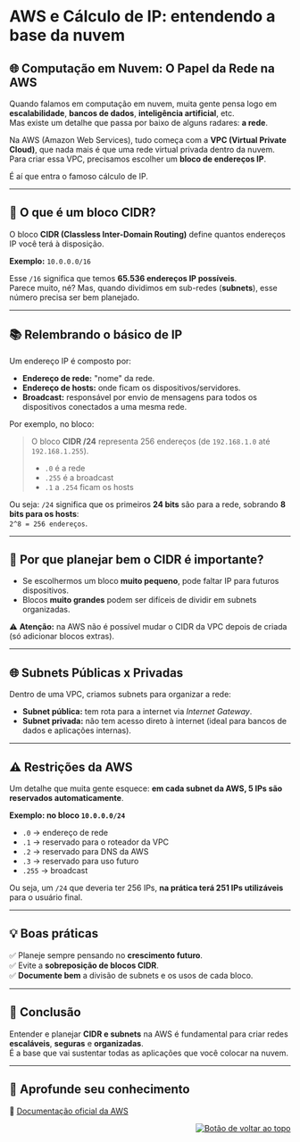 <a id="top"></a>
# AWS e Cálculo de IP: entendendo a base da nuvem  
## 🌐 Computação em Nuvem: O Papel da Rede na AWS

Quando falamos em computação em nuvem, muita gente pensa logo em **escalabilidade**, **bancos de dados**, **inteligência artificial**, etc.  
Mas existe um detalhe que passa por baixo de alguns radares: **a rede**.

Na AWS (Amazon Web Services), tudo começa com a **VPC (Virtual Private Cloud)**, que nada mais é que uma rede virtual privada dentro da nuvem.  
Para criar essa VPC, precisamos escolher um **bloco de endereços IP**.

É aí que entra o famoso cálculo de IP.

---

## 🔎 O que é um bloco CIDR?

O bloco **CIDR (Classless Inter-Domain Routing)** define quantos endereços IP você terá à disposição.

**Exemplo:**
`10.0.0.0/16`


Esse `/16` significa que temos **65.536 endereços IP possíveis**.  
Parece muito, né? Mas, quando dividimos em sub-redes (**subnets**), esse número precisa ser bem planejado.

---

## 📚 Relembrando o básico de IP  

Um endereço IP é composto por:

- **Endereço de rede:** "nome" da rede.  
- **Endereço de hosts:** onde ficam os dispositivos/servidores.  
- **Broadcast:** responsável por envio de mensagens para todos os dispositivos conectados a uma mesma rede.

Por exemplo, no bloco:

> O bloco **CIDR /24** representa 256 endereços (de `192.168.1.0` até `192.168.1.255`).  
> - `.0` é a rede  
> - `.255` é a broadcast  
> - `.1` a `.254` ficam os hosts

Ou seja: `/24` significa que os primeiros **24 bits** são para a rede, sobrando **8 bits para os hosts**:  
`2^8 = 256 endereços`.

---

## 🚨 Por que planejar bem o CIDR é importante?

- Se escolhermos um bloco **muito pequeno**, pode faltar IP para futuros dispositivos.  
- Blocos **muito grandes** podem ser difíceis de dividir em subnets organizadas.

⚠️ **Atenção:** na AWS não é possível mudar o CIDR da VPC depois de criada (só adicionar blocos extras).

---

## 🌐 Subnets Públicas x Privadas

Dentro de uma VPC, criamos subnets para organizar a rede:

- **Subnet pública:** tem rota para a internet via *Internet Gateway*.  
- **Subnet privada:** não tem acesso direto à internet (ideal para bancos de dados e aplicações internas).

---

## ⚠️ Restrições da AWS

Um detalhe que muita gente esquece: **em cada subnet da AWS, 5 IPs são reservados automaticamente**.

**Exemplo: no bloco `10.0.0.0/24`**

- `.0` → endereço de rede  
- `.1` → reservado para o roteador da VPC  
- `.2` → reservado para DNS da AWS  
- `.3` → reservado para uso futuro  
- `.255` → broadcast  

Ou seja, um `/24` que deveria ter 256 IPs, **na prática terá 251 IPs utilizáveis** para o usuário final.

---

## 💡 Boas práticas

✅ Planeje sempre pensando no **crescimento futuro**.  
✅ Evite a **sobreposição de blocos CIDR**.  
✅ **Documente bem** a divisão de subnets e os usos de cada bloco.

---

## 📌 Conclusão

Entender e planejar **CIDR e subnets** na AWS é fundamental para criar redes **escaláveis**, **seguras** e **organizadas**.  
É a base que vai sustentar todas as aplicações que você colocar na nuvem.

---

## 📖 Aprofunde seu conhecimento

🔗 [Documentação oficial da AWS](https://docs.aws.amazon.com/)


<div align="right">
  <a href="#top">
    <img src="https://img.shields.io/badge/-Voltar%20ao%20Topo-lightgrey?style=for-the-badge" alt="Botão de voltar ao topo">
  </a>
</div>

#